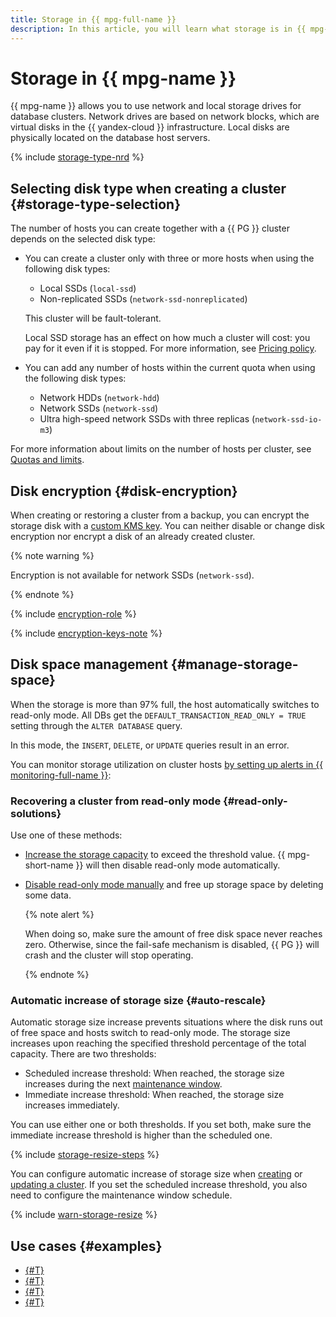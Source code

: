 ```yaml
---
title: Storage in {{ mpg-full-name }}
description: In this article, you will learn what storage is in {{ mpg-name }}, how to manage disk space, and how to select the right disk type when creating a cluster.
---
```


# Storage in {{ mpg-name }}



{{ mpg-name }} allows you to use network and local storage drives for database clusters. Network drives are based on network blocks, which are virtual disks in the {{ yandex-cloud }} infrastructure. Local disks are physically located on the database host servers.

{% include [storage-type-nrd](../../_includes/mdb/mpg/storage-type.md) %}

## Selecting disk type when creating a cluster {#storage-type-selection}

The number of hosts you can create together with a {{ PG }} cluster depends on the selected disk type:

* You can create a cluster only with three or more hosts when using the following disk types:

    * Local SSDs (`local-ssd`)
    * Non-replicated SSDs (`network-ssd-nonreplicated`)

    This cluster will be fault-tolerant.

    Local SSD storage has an effect on how much a cluster will cost: you pay for it even if it is stopped. For more information, see [Pricing policy](../pricing.md).

* You can add any number of hosts within the current quota when using the following disk types:

    * Network HDDs (`network-hdd`)
    * Network SSDs (`network-ssd`)
    * Ultra high-speed network SSDs with three replicas (`network-ssd-io-m3`)

For more information about limits on the number of hosts per cluster, see [Quotas and limits](./limits.md).



## Disk encryption {#disk-encryption}

When creating or restoring a cluster from a backup, you can encrypt the storage disk with a [custom KMS key](../../kms/concepts/key.md). You can neither disable or change disk encryption nor encrypt a disk of an already created cluster.

{% note warning %}

Encryption is not available for network SSDs (`network-ssd`).

{% endnote %}

{% include [encryption-role](../../_includes/compute/encryption-role.md) %}

{% include [encryption-keys-note](../../_includes/compute/encryption-keys-note.md) %}


## Disk space management {#manage-storage-space}

When the storage is more than 97% full, the host automatically switches to read-only mode. All DBs get the `DEFAULT_TRANSACTION_READ_ONLY = TRUE` setting through the `ALTER DATABASE` query.

In this mode, the `INSERT`, `DELETE`, or `UPDATE` queries result in an error.


You can monitor storage utilization on cluster hosts [by setting up alerts in {{ monitoring-full-name }}](../operations/storage-space.md#set-alert):


### Recovering a cluster from read-only mode {#read-only-solutions}

Use one of these methods:

* [Increase the storage capacity](../operations/storage-space.md#change-disk-size) to exceed the threshold value. {{ mpg-short-name }} will then disable read-only mode automatically.

* [Disable read-only mode manually](../operations/storage-space.md#read-only-solutions) and free up storage space by deleting some data.

    {% note alert %}

    When doing so, make sure the amount of free disk space never reaches zero. Otherwise, since the fail-safe mechanism is disabled, {{ PG }} will crash and the cluster will stop operating.

    {% endnote %}

### Automatic increase of storage size {#auto-rescale}

Automatic storage size increase prevents situations where the disk runs out of free space and hosts switch to read-only mode. The storage size increases upon reaching the specified threshold percentage of the total capacity. There are two thresholds:

* Scheduled increase threshold: When reached, the storage size increases during the next [maintenance window](maintenance.md#maintenance-window).
* Immediate increase threshold: When reached, the storage size increases immediately.

You can use either one or both thresholds. If you set both, make sure the immediate increase threshold is higher than the scheduled one.

{% include [storage-resize-steps](../../_includes/mdb/mpg/storage-resize-steps.md) %}

You can configure automatic increase of storage size when [creating](../operations/cluster-create.md) or [updating a cluster](../operations/storage-space.md#disk-size-autoscale). If you set the scheduled increase threshold, you also need to configure the maintenance window schedule.

{% include [warn-storage-resize](../../_includes/mdb/mpg/warn-storage-resize.md) %}

## Use cases {#examples}

* [{#T}](../tutorials/data-recording.md)
* [{#T}](../tutorials/logging.md)
* [{#T}](../tutorials/mlflow-datasphere.md)
* [{#T}](../tutorials/datalens.md)
